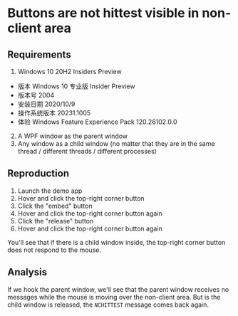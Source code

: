 # Buttons are not hittest visible in non-client area

## Requirements

1. Windows 10 20H2 Insiders Preview
  * 版本	Windows 10 专业版 Insider Preview
  * 版本号	2004
  * 安装日期	2020/10/9
  * 操作系统版本	20231.1005
  * 体验	Windows Feature Experience Pack 120.26102.0.0
2. A WPF window as the parent window
3. Any window as a child window (no matter that they are in the same thread / different threads / different processes)

## Reproduction

1. Launch the demo app
2. Hover and click the top-right corner button
3. Click the "embed" button
4. Hover and click the top-right corner button again
5. Click the "release" button
6. Hover and click the top-right corner button again

You'll see that if there is a child window inside, the top-right corner button does not respond to the mouse.

## Analysis

If we hook the parent window, we'll see that the parent window receives no messages while the mouse is moving over the non-client area. But is the child window is released, the `NCHITTEST` message comes back again.
